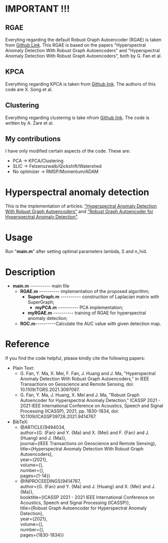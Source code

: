 # IMPORTANT !!!

## RGAE

Everyting regarding the default Robust Graph Autoencoder (RGAE) is taken from [Github Link](https://github.com/FGH00292/Hyperspectral-anomaly-detection-with-RGAE). 
This RGAE is based on the papers "Hyperspectral Anomaly Detection With Robust Graph Autoencoders" and "Hyperspectral Anomaly Detection With Robust Graph Autoencoders", both by G. Fan et al.

## KPCA

Everything regarding KPCA is taken from [Github link](https://github.com/xiangyusong19/SSIIFD_Hyperspectral-Anomaly-Detection/tree/main/Demos_full-pixels_detection?fbclid=IwAR16aahWpTO-_kgc1CuVpv9Y1mBGRn716N_U9lbiHi1m2ZSVMDOF14aAD9g).
The authors of this code are X. Song et al.

## Clustering

Everything regarding clustering is take nfrom [Github link](https://github.com/GatorSense/hsi_toolkit).
The code is written by A. Zare et al.

## My contributions

I have only modified certain aspects of the code. These are:
- PCA -> KPCA/Clustering
- SLIC -> Felzenszwalb/Qickshift/Watershed
- No optimizer -> RMSP/Momentum/ADAM

# Hyperspectral anomaly detection
This is the implementation of articles: ["Hyperspectral Anomaly Detection With Robust Graph Autoencoders"](https://ieeexplore.ieee.org/document/9494034) and ["Robust Graph Autoencoder for Hyperspectral Anomaly Detection"](https://ieeexplore.ieee.org/document/9414767).
# Usage
Run "**main.m**" after setting optimal parameters lambda, S and n_hid.
# Description
* **main.m** ---------- main file
  * **RGAE.m** ---------- implementation of the proposed algorithm;
    * **SuperGraph.m** ---------- construction of Laplacian matrix with SuperGraph;
      * **myPCA.m** ---------- PCA implementation;
    * **myRGAE.m** ---------- training of RGAE for hyperspectral anomaly detection;
  * **ROC.m**----------Calculate the AUC value with given detection map.
# Reference
If you find the code helpful, please kindly cite the following papers:
* Plain Text:<br>
  * G. Fan, Y. Ma, X. Mei, F. Fan, J. Huang and J. Ma, "Hyperspectral Anomaly Detection With Robust Graph Autoencoders," in IEEE Transactions on Geoscience and Remote Sensing, doi: 10.1109/TGRS.2021.3097097.<br>
  * G. Fan, Y. Ma, J. Huang, X. Mei and J. Ma, "Robust Graph Autoencoder for Hyperspectral Anomaly Detection," ICASSP 2021 - 2021 IEEE International Conference on Acoustics, Speech and Signal Processing (ICASSP), 2021, pp. 1830-1834, doi: 10.1109/ICASSP39728.2021.9414767.<br>
* BibTeX:<br>
  * @ARTICLE{9494034,<br>
  author={G. {Fan} and Y. {Ma} and X. {Mei} and F. {Fan} and J. {Huang} and J. {Ma}},<br>
  journal={IEEE Transactions on Geoscience and Remote Sensing},<br>
  title={Hyperspectral Anomaly Detection With Robust Graph Autoencoders},<br>
  year={2021},<br>
  volume={},<br>
  number={},<br>
  pages={1-14}}<br>
  * @INPROCEEDINGS{9414767,<br>
  author={G. {Fan} and Y. {Ma} and J. {Huang} and X. {Mei} and J. {Ma}},<br>
  booktitle={ICASSP 2021 - 2021 IEEE International Conference on Acoustics, Speech and Signal Processing (ICASSP)},<br>
  title={Robust Graph Autoencoder for Hyperspectral Anomaly Detection},<br>
  year={2021},<br>
  volume={},<br>
  number={},<br>
  pages={1830-1834}}<br>
